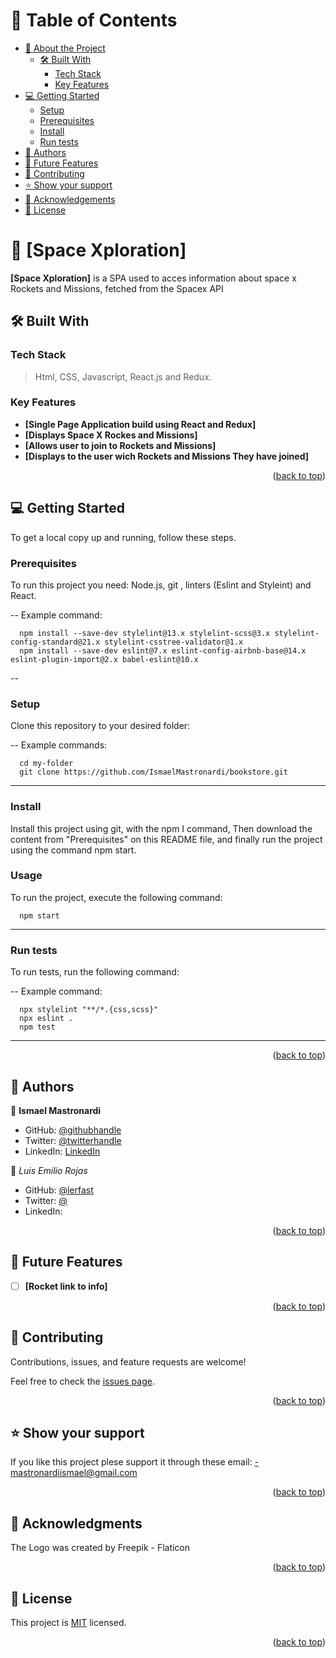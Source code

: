 <a name="readme-top"></a>

<!-- TABLE OF CONTENTS -->

# 📗 Table of Contents

- [📖 About the Project](#about-project)
  - [🛠 Built With](#built-with)
    - [Tech Stack](#tech-stack)
    - [Key Features](#key-features)
- [💻 Getting Started](#getting-started)
  - [Setup](#setup)
  - [Prerequisites](#prerequisites)
  - [Install](#install)
  - [Run tests](#run-tests)
- [👥 Authors](#authors)
- [🔭 Future Features](#future-features)
- [🤝 Contributing](#contributing)
- [⭐️ Show your support](#support)
- [🙏 Acknowledgements](#acknowledgements)
- [📝 License](#license)

<!-- PROJECT DESCRIPTION -->

# 📖 [Space Xploration] <a name="about-project"></a>

**[Space Xploration]** is a SPA used to acces information about space x Rockets and Missions, fetched from the Spacex API

## 🛠 Built With <a name="built-with"></a>

### Tech Stack <a name="tech-stack"></a>

> Html, CSS, Javascript, React.js and Redux.

<!-- Features -->

### Key Features <a name="key-features"></a>

- **[Single Page Application build using React and Redux]**
- **[Displays Space X Rockes and Missions]**
- **[Allows user to join to Rockets and Missions]**
- **[Displays to the user wich Rockets and Missions They have joined]**

<p align="right">(<a href="#readme-top">back to top</a>)</p>

<!-- GETTING STARTED -->

## 💻 Getting Started <a name="getting-started"></a>

To get a local copy up and running, follow these steps.

### Prerequisites

To run this project you need:
Node.js, git , linters (Eslint and Styleint) and React.

--
Example command:

```
  npm install --save-dev stylelint@13.x stylelint-scss@3.x stylelint-config-standard@21.x stylelint-csstree-validator@1.x
  npm install --save-dev eslint@7.x eslint-config-airbnb-base@14.x eslint-plugin-import@2.x babel-eslint@10.x

```
 --

### Setup

Clone this repository to your desired folder:

--
Example commands:

```
  cd my-folder
  git clone https://github.com/IsmaelMastronardi/bookstore.git
```
---

### Install

Install this project using git, with the npm I command, Then download the content from "Prerequisites" on this README file, and finally run the project using the command npm start.


### Usage

To run the project, execute the following command:

```
  npm start
```
---

### Run tests

To run tests, run the following command:

--
Example command:

```
  npx stylelint "**/*.{css,scss}"
  npx eslint .
  npm test
```
---

<p align="right">(<a href="#readme-top">back to top</a>)</p>

<!-- AUTHORS -->

## 👥 Authors <a name="authors"></a>

👤 **Ismael Mastronardi**

- GitHub: [@githubhandle](https://github.com/IsmaelMastronardi)
- Twitter: [@twitterhandle](https://twitter.com/IsmaMastronardi)
- LinkedIn: [LinkedIn](https://www.linkedin.com/in/ismael-mastronardi-361873271/)

👤 *Luis Emilio Rojas*

- GitHub: [@lerfast](https://github.com/lerfast)
- Twitter: [@](https://twitter.com/)
- LinkedIn: [](https://www.linkedin.com/in/)

<p align="right">(<a href="#readme-top">back to top</a>)</p>

<!-- FUTURE FEATURES -->

## 🔭 Future Features <a name="future-features"></a>

- [ ] **[Rocket link to info]**
<p align="right">(<a href="#readme-top">back to top</a>)</p>

<!-- CONTRIBUTING -->

## 🤝 Contributing <a name="contributing"></a>

Contributions, issues, and feature requests are welcome!

Feel free to check the [issues page](https://github.com/IsmaelMastronardi/spacex-group-project/issues).

<p align="right">(<a href="#readme-top">back to top</a>)</p>

<!-- SUPPORT -->

## ⭐️ Show your support <a name="support"></a>

If you like this project plese support it through these email: 
 -mastronardiismael@gmail.com
<p align="right">(<a href="#readme-top">back to top</a>)</p>

<!-- ACKNOWLEDGEMENTS -->

## 🙏 Acknowledgments <a name="acknowledgements"></a>
  The Logo was created by Freepik - Flaticon
<p align="right">(<a href="#readme-top">back to top</a>)</p>

<!-- FAQ (optional) -->

<!-- LICENSE -->

## 📝 License <a name="license"></a>

This project is [MIT](./LICENSE) licensed.

<p align="right">(<a href="#readme-top">back to top</a>)</p>